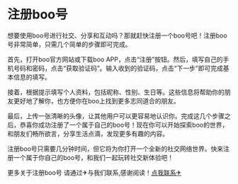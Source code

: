 # 注册boo号

想要使用boo号进行社交、分享和互动吗？那就赶快注册一个boo号吧！注册boo号非常简单，只需几个简单的步骤即可完成。

首先，打开boo官方网站或下载boo APP，点击“注册”按钮。然后，填写自己的手机号码和密码，点击“获取验证码”。输入收到的验证码，点击“下一步”即可完成基本信息的填写。

接着，根据提示填写个人资料，包括昵称、性别、生日等。这些信息将帮助你的朋友更好地了解你，也方便你在boo上找到更多志同道合的朋友。

最后，上传一张清晰的头像，让其他用户可以更容易地认识你。完成这几个步骤之后，恭喜你成功注册了一个属于自己的boo号！现在你可以开始探索boo的世界，和朋友们畅所欲言，分享生活点滴，发现更多有趣的内容。

注册boo号只需要几分钟时间，但它将为你打开一个全新的社交网络世界。快来注册一个属于你自己的boo号，和我们一起玩转社交新体验吧！

更多关于注册boo号 请通过✈与我们联系,感谢阅读！[点我联系✈](https://www.k02.cc)